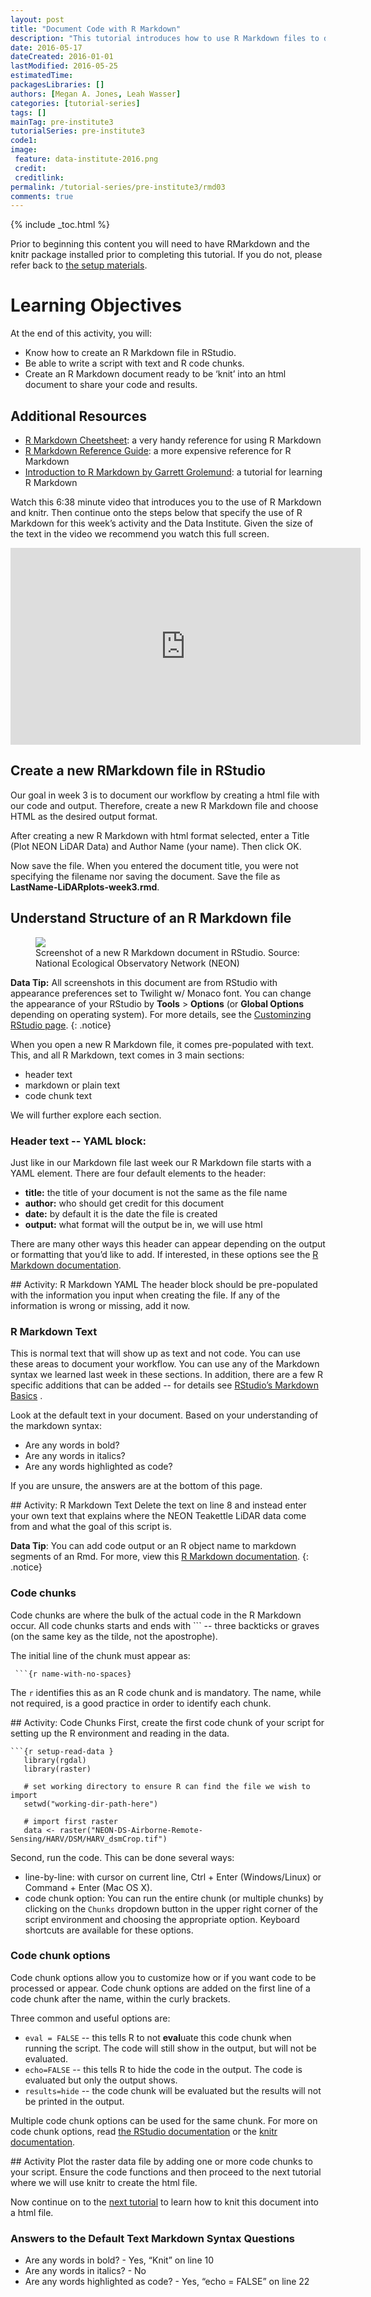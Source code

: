 ```yaml
---
layout: post
title: "Document Code with R Markdown"
description: "This tutorial introduces how to use R Markdown files to document code."
date: 2016-05-17
dateCreated: 2016-01-01
lastModified: 2016-05-25
estimatedTime: 
packagesLibraries: []
authors: [Megan A. Jones, Leah Wasser]
categories: [tutorial-series]
tags: []
mainTag: pre-institute3
tutorialSeries: pre-institute3
code1: 
image:
 feature: data-institute-2016.png
 credit:
 creditlink:
permalink: /tutorial-series/pre-institute3/rmd03
comments: true
---
```


{% include _toc.html %}

Prior to beginning this content you will need to have RMarkdown and the knitr 
package installed prior to completing this tutorial. If you do not, please refer 
back to 
<a href="http://localhost:4000/tutorial-series/install-R-packages" target="_blank"> the setup materials</a>. 

<div id="objectives" markdown="1">

# Learning Objectives
At the end of this activity, you will: 

* Know how to create an R Markdown file in RStudio.
* Be able to write a script with text and R code chunks.
* Create an R Markdown document ready to be ‘knit’ into an html document to 
share your code and results. 

## Additional Resources 
* <a href="http://www.rstudio.com/wp-content/uploads/2016/03/rmarkdown-cheatsheet-2.0.pdf" target="_blank"> R Markdown Cheetsheet</a>: a very handy reference for using R 
Markdown
* <a href="http://www.rstudio.com/wp-content/uploads/2015/03/rmarkdown-reference.pdf" target="_blank"> R Markdown Reference Guide</a>: a more expensive reference for R
Markdown
* <a href="http://rmarkdown.rstudio.com/articles_intro.html" target="_blank"> Introduction to R Markdown by Garrett Grolemund</a>: a tutorial for learning R Markdown

</div>

Watch this 6:38 minute video that introduces you to the use of R Markdown and 
knitr. Then continue onto the steps below that specify the use of R Markdown for 
this week’s activity and the Data Institute. Given the size of the text in the
video we recommend you watch this full screen. 

<iframe width="560" height="315" src="https://www.youtube.com/embed/DNS7i2m4sB0" frameborder="0" allowfullscreen></iframe> 

## Create a new RMarkdown file in RStudio
Our goal in week 3 is to document our workflow by creating a html file with our
code and output. Therefore, create a new R Markdown file and choose HTML as the
desired output format.

After creating a new R Markdown with html format selected, enter a Title 
(Plot NEON LiDAR Data) and Author Name (your name). Then click OK. 

Now save the file. When you entered the document title, you were not specifying 
the filename nor saving the document. Save the file as 
**LastName-LiDARplots-week3.rmd**. 

## Understand Structure of an R Markdown file

 <figure>
	<a href="{{ site.baseurl }}/images/pre-institute-content/RMD/NewRmd-html-screenshot.png">
	<img src="{{ site.baseurl }}/images//pre-institute-content/RMD/NewRmd-html-screenshot.png"></a>
	<figcaption> Screenshot of a new R Markdown document in RStudio. 
	Source: National Ecological Observatory Network (NEON)  
	</figcaption>
</figure>

<i class="fa fa-star"></i> **Data Tip:** All screenshots in this document are 
from RStudio with appearance preferences set to Twilight w/ Monaco font. You can 
change the appearance of your RStudio by **Tools** > **Options** 
(or **Global Options** depending on operating system). For more details, see the 
<a href="https://support.rstudio.com/hc/en-us/articles/200549016-Customizing-RStudio" target="_blank">Custominzing RStudio page</a>. 
{: .notice}

When you open a new R Markdown file, it comes pre-populated with text. This, and 
all R Markdown, text comes in 3 main sections: 

* header text 
* markdown or plain text 
* code chunk text 

We will further explore each section. 

### Header text -- YAML block: 
Just like in our Markdown file last week our R Markdown file starts with a YAML 
element. There are four default elements to the header: 

* **title:** the title of your document is not the same as the file name
* **author:** who should get credit for this document
* **date:** by default it is the date the file is created
* **output:** what format will the output be in, we will use html 

There are many other ways this header can appear depending on the output or 
formatting that you’d like to add. If interested, in these options see the 
<a href="http://rmarkdown.rstudio.com/authoring_quick_tour.html#output_options" target="_blank"> R Markdown documentation</a>.

<div id="challenge" markdown="1">
## Activity: R Markdown YAML 
The header block should be pre-populated with the information you input when creating the file. If any of the information is wrong or missing, add it now. 
</div>

### R Markdown Text

This is normal text that will show up as text and not code. You can use these 
areas to document your workflow. You can use any of the Markdown syntax we 
learned last week in these sections. In addition, there are a few R specific 
additions that can be added -- for details see 
<a href="http://rmarkdown.rstudio.com/authoring_basics.html" target="_blank"> RStudio’s Markdown Basics</a> . 

Look at the default text in your document. Based on your understanding of the 
markdown syntax: 

* Are any words in bold? 
* Are any words in italics? 
* Are any words highlighted as code? 

If you are unsure, the answers are at the bottom of this page. 

 <div id="challenge" markdown="1">
## Activity: R Markdown Text
Delete the text on line 8 and instead enter your own text that explains where 
the NEON Teakettle LiDAR data come from and what the goal of this script is. 
</div>

<i class="fa fa-star"></i> **Data Tip**: You can add code output or an R object 
name to markdown segments of an Rmd. For more, view this 
<a href="http://rmarkdown.rstudio.com/authoring_quick_tour.html#inline_r_code" target="_blank"> R Markdown documentation</a>. 
{: .notice}

### Code chunks

Code chunks are where the bulk of the actual code in the R Markdown occur. All 
code chunks starts and ends with ```  -- three backticks or graves (on the same 
key as the tilde, not the apostrophe). 

The initial line of the chunk must appear as: 

<pre><code> ```{r name-with-no-spaces} </code></pre>

The `r` identifies this as an R code chunk and is mandatory. The name, while not 
required, is a good practice in order to identify each chunk. 

 <div id="challenge" markdown="1">
## Activity: Code Chunks
First, create the first code chunk of your script for setting up the R 
environment and reading in the data.

<pre><code>```{r setup-read-data }
   library(rgdal)
   library(raster)
   
   # set working directory to ensure R can find the file we wish to import
   setwd("working-dir-path-here")
   
   # import first raster
   data <- raster("NEON-DS-Airborne-Remote-Sensing/HARV/DSM/HARV_dsmCrop.tif")
</code></pre>

Second, run the code. This can be done several ways:

* line-by-line: with cursor on current line, Ctrl + Enter (Windows/Linux) or 
Command + Enter (Mac OS X). 
* code chunk option: You can run the entire chunk (or multiple chunks) by 
clicking on the `Chunks` dropdown button in the upper right corner of the script 
environment and choosing the appropriate option. Keyboard shortcuts are 
available for these options. 

</div>

### Code chunk options

Code chunk options allow you to customize how or if you want code to be 
processed or appear. Code chunk options are added on the first line of a code 
chunk after the name, within the curly brackets.


     
Three common and useful options are:

* `eval = FALSE` -- this tells R to not **eval**uate this code chunk when 
running the script. The code will still show in the output, but will not be 
evaluated. 
* `echo=FALSE` -- this tells R to hide the code in the output. The code is 
evaluated but only the output shows. 
* `results=hide` -- the code chunk will be evaluated but the results will not 
be printed in the output. 

Multiple code chunk options can be used for the same chunk. For more on code 
chunk options, read 
<a href="http://rmarkdown.rstudio.com/authoring_rcodechunks.html" target="_blank"> the RStudio documentation</a>
or the 
<a href="http://yihui.name/knitr/demo/output/" target="_blank"> knitr documentation</a>.

 <div id="challenge" markdown="1">
## Activity
Plot the raster data file by adding one or more code chunks to your script. 
Ensure the code functions and then proceed to the next tutorial where we will 
use knitr to create the html file. 
</div>

Now continue on to the 
[next tutorial]({{site.baseurl}}/tutorial-series/pre-institute3/rmd04)
to learn how to knit this document into a html file. 

### Answers to the Default Text Markdown Syntax Questions

* Are any words in bold? - Yes, “Knit” on line 10 
* Are any words in italics? - No
* Are any words highlighted as code? - Yes, “echo = FALSE” on line 22
